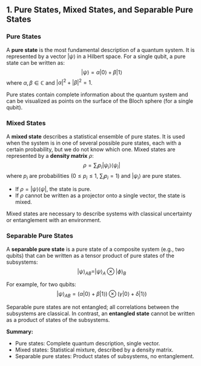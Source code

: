 ## 1. Pure States, Mixed States, and Separable Pure States

### Pure States

A **pure state** is the most fundamental description of a quantum system. It is represented by a vector $|\psi\rangle$ in a Hilbert space. For a single qubit, a pure state can be written as:
$$
|\psi\rangle = \alpha|0\rangle + \beta|1\rangle
$$
where $\alpha, \beta \in \mathbb{C}$ and $|\alpha|^2 + |\beta|^2 = 1$.

Pure states contain complete information about the quantum system and can be visualized as points on the surface of the Bloch sphere (for a single qubit).

### Mixed States

A **mixed state** describes a statistical ensemble of pure states. It is used when the system is in one of several possible pure states, each with a certain probability, but we do not know which one. Mixed states are represented by a **density matrix** $\rho$:
$$
\rho = \sum_i p_i |\psi_i\rangle\langle\psi_i|
$$
where $p_i$ are probabilities ($0 \leq p_i \leq 1$, $\sum_i p_i = 1$) and $|\psi_i\rangle$ are pure states.

- If $\rho = |\psi\rangle\langle\psi|$, the state is pure.
- If $\rho$ cannot be written as a projector onto a single vector, the state is mixed.

Mixed states are necessary to describe systems with classical uncertainty or entanglement with an environment.

### Separable Pure States

A **separable pure state** is a pure state of a composite system (e.g., two qubits) that can be written as a tensor product of pure states of the subsystems:
$$
|\psi\rangle_{AB} = |\psi\rangle_A \otimes |\phi\rangle_B
$$

For example, for two qubits:
$$
|\psi\rangle_{AB} = (\alpha|0\rangle + \beta|1\rangle) \otimes (\gamma|0\rangle + \delta|1\rangle)
$$

Separable pure states are not entangled; all correlations between the subsystems are classical. In contrast, an **entangled state** cannot be written as a product of states of the subsystems.

**Summary:**
- Pure states: Complete quantum description, single vector.
- Mixed states: Statistical mixture, described by a density matrix.
- Separable pure states: Product states of subsystems, no entanglement.